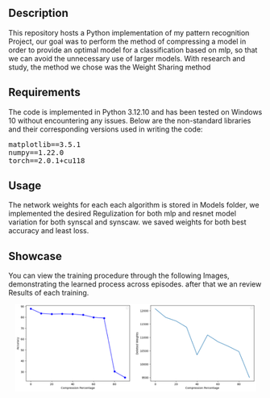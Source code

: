 ## Description
This repository hosts a Python implementation of my pattern recognition Project, our goal was to perform the method of compressing a model in order to provide an optimal model for a classification based on mlp, so that we can avoid the unnecessary use of larger models. With research and study, the method we chose was the Weight Sharing method




## Requirements
The code is implemented in Python 3.12.10 and has been tested on Windows 10 without encountering any issues. Below are the non-standard libraries and their corresponding versions used in writing the code:
<pre>
matplotlib==3.5.1
numpy==1.22.0
torch==2.0.1+cu118
</pre>


## Usage
The network weights for each each algorithm is stored in Models folder, we implemented the desired Regulization for both mlp and resnet model variation for both synscal and synscaw. we saved weights for both best accuracy and least loss. 



## Showcase
You can view the training procedure through the following Images, demonstrating the learned process across episodes. after that we an review Results of each training.
<p align="center">
  <img src="./result.png" width="95%" height=23% />
</div>


